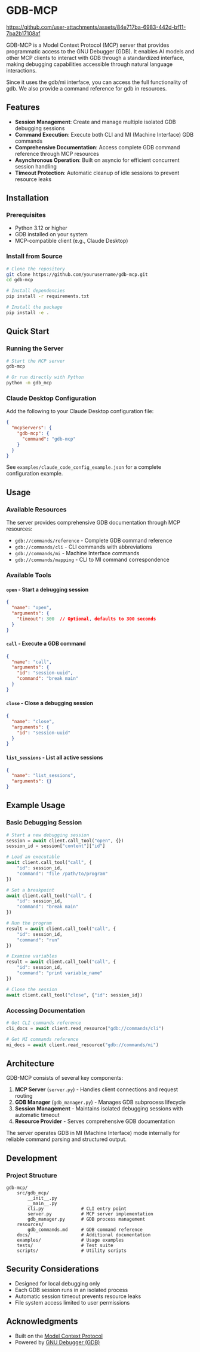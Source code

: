 # GDB-MCP

https://github.com/user-attachments/assets/84e717ba-6983-442d-bf11-7ba2b17108af

GDB-MCP is a Model Context Protocol (MCP) server that provides programmatic access to the GNU Debugger (GDB). It enables AI models and other MCP clients to interact with GDB through a standardized interface, making debugging capabilities accessible through natural language interactions.

Since it uses the gdb/mi interface, you can access the full functionality of gdb. We also provide a command reference for gdb in resources.

## Features

- **Session Management**: Create and manage multiple isolated GDB debugging sessions
- **Command Execution**: Execute both CLI and MI (Machine Interface) GDB commands
- **Comprehensive Documentation**: Access complete GDB command reference through MCP resources
- **Asynchronous Operation**: Built on asyncio for efficient concurrent session handling
- **Timeout Protection**: Automatic cleanup of idle sessions to prevent resource leaks

## Installation

### Prerequisites

- Python 3.12 or higher
- GDB installed on your system
- MCP-compatible client (e.g., Claude Desktop)

### Install from Source

```bash
# Clone the repository
git clone https://github.com/yourusername/gdb-mcp.git
cd gdb-mcp

# Install dependencies
pip install -r requirements.txt

# Install the package
pip install -e .
```

## Quick Start

### Running the Server

```bash
# Start the MCP server
gdb-mcp

# Or run directly with Python
python -m gdb_mcp
```

### Claude Desktop Configuration

Add the following to your Claude Desktop configuration file:

```json
{
  "mcpServers": {
    "gdb-mcp": {
      "command": "gdb-mcp"
    }
  }
}
```

See `examples/claude_code_config_example.json` for a complete configuration example.

## Usage

### Available Resources

The server provides comprehensive GDB documentation through MCP resources:

- `gdb://commands/reference` - Complete GDB command reference
- `gdb://commands/cli` - CLI commands with abbreviations
- `gdb://commands/mi` - Machine Interface commands
- `gdb://commands/mapping` - CLI to MI command correspondence

### Available Tools

#### `open` - Start a debugging session
```json
{
  "name": "open",
  "arguments": {
    "timeout": 300  // Optional, defaults to 300 seconds
  }
}
```

#### `call` - Execute a GDB command
```json
{
  "name": "call",
  "arguments": {
    "id": "session-uuid",
    "command": "break main"
  }
}
```

#### `close` - Close a debugging session
```json
{
  "name": "close",
  "arguments": {
    "id": "session-uuid"
  }
}
```

#### `list_sessions` - List all active sessions
```json
{
  "name": "list_sessions",
  "arguments": {}
}
```

## Example Usage

### Basic Debugging Session

```python
# Start a new debugging session
session = await client.call_tool("open", {})
session_id = session["content"]["id"]

# Load an executable
await client.call_tool("call", {
    "id": session_id,
    "command": "file /path/to/program"
})

# Set a breakpoint
await client.call_tool("call", {
    "id": session_id,
    "command": "break main"
})

# Run the program
result = await client.call_tool("call", {
    "id": session_id,
    "command": "run"
})

# Examine variables
result = await client.call_tool("call", {
    "id": session_id,
    "command": "print variable_name"
})

# Close the session
await client.call_tool("close", {"id": session_id})
```

### Accessing Documentation

```python
# Get CLI commands reference
cli_docs = await client.read_resource("gdb://commands/cli")

# Get MI commands reference
mi_docs = await client.read_resource("gdb://commands/mi")
```

## Architecture

GDB-MCP consists of several key components:

1. **MCP Server** (`server.py`) - Handles client connections and request routing
2. **GDB Manager** (`gdb_manager.py`) - Manages GDB subprocess lifecycle
3. **Session Management** - Maintains isolated debugging sessions with automatic timeout
4. **Resource Provider** - Serves comprehensive GDB documentation

The server operates GDB in MI (Machine Interface) mode internally for reliable command parsing and structured output.

## Development

### Project Structure

```
gdb-mcp/
    src/gdb_mcp/
        __init__.py
        __main__.py
        cli.py              # CLI entry point
        server.py           # MCP server implementation
        gdb_manager.py      # GDB process management
    resources/
        gdb_commands.md     # GDB command reference
    docs/                   # Additional documentation
    examples/               # Usage examples
    tests/                  # Test suite
    scripts/                # Utility scripts
```

## Security Considerations

- Designed for local debugging only
- Each GDB session runs in an isolated process
- Automatic session timeout prevents resource leaks
- File system access limited to user permissions

## Acknowledgments

- Built on the [Model Context Protocol](https://modelcontextprotocol.io/)
- Powered by [GNU Debugger (GDB)](https://www.gnu.org/software/gdb/)
